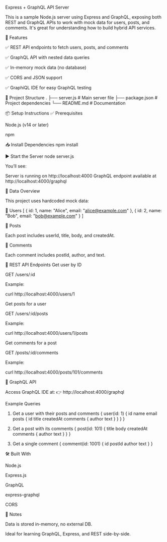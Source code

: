 Express + GraphQL API Server

This is a sample Node.js server using Express and GraphQL, exposing both REST and GraphQL APIs to work with mock data for users, posts, and comments. It's great for understanding how to build hybrid API services.

🚀 Features

✅ REST API endpoints to fetch users, posts, and comments

✅ GraphQL API with nested data queries

✅ In-memory mock data (no database)

✅ CORS and JSON support

✅ GraphiQL IDE for easy GraphQL testing

📁 Project Structure
.
├── server.js          # Main server file
├── package.json       # Project dependencies
└── README.md          # Documentation

📦 Setup Instructions
✅ Prerequisites

Node.js (v14 or later)

npm

📥 Install Dependencies
npm install

▶️ Start the Server
node server.js


You’ll see:

Server is running on http://localhost:4000
GraphQL endpoint available at http://localhost:4000/graphql

🧠 Data Overview

This project uses hardcoded mock data:

👤 Users
[
  { id: 1, name: "Alice", email: "alice@example.com" },
  { id: 2, name: "Bob", email: "bob@example.com" }
]

📝 Posts

Each post includes userId, title, body, and createdAt.

💬 Comments

Each comment includes postId, author, and text.

🔗 REST API Endpoints
Get user by ID

GET /users/:id

Example:

curl http://localhost:4000/users/1

Get posts for a user

GET /users/:id/posts

Example:

curl http://localhost:4000/users/1/posts

Get comments for a post

GET /posts/:id/comments

Example:

curl http://localhost:4000/posts/101/comments

🧪 GraphQL API

Access GraphQL IDE at:
👉 http://localhost:4000/graphql

Example Queries
1. Get a user with their posts and comments
{
  user(id: 1) {
    id
    name
    email
    posts {
      id
      title
      createdAt
      comments {
        author
        text
      }
    }
  }
}

2. Get a post with its comments
{
  post(id: 101) {
    title
    body
    createdAt
    comments {
      author
      text
    }
  }
}

3. Get a single comment
{
  comment(id: 1001) {
    id
    postId
    author
    text
  }
}

🛠️ Built With

Node.js

Express.js

GraphQL

express-graphql

CORS

📌 Notes

Data is stored in-memory, no external DB.

Ideal for learning GraphQL, Express, and REST side-by-side.
